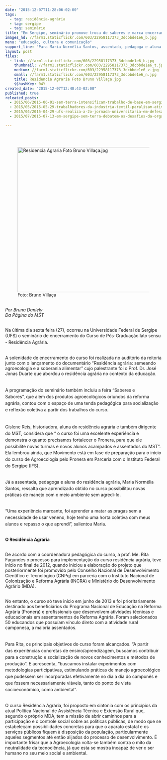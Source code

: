 ```yaml
---
date: "2015-12-07T11:28:06-02:00"
tags:
  - tag: residência-agrária
  - tag: sergipe
  - tag: seminário
title: "Em Sergipe, seminário promove troca de saberes e marca encerramento do Residência Agrária"
images_hd: //farm1.staticflickr.com/603/22958117373_3dcbbde1e6_b.jpg
menu: "educação, cultura e comunicação"
support_line: "Para Maria Normélia Santos, assentada, pedagoga e aluna do curso o aprendizado obtido possibilitou novas formas de lidar com o meio ambiente sem agredi-lo.\n"
layout: post
files:
  - link: //farm1.staticflickr.com/603/22958117373_3dcbbde1e6_b.jpg
    thumbnail: //farm1.staticflickr.com/603/22958117373_3dcbbde1e6_t.jpg
    medium: //farm1.staticflickr.com/603/22958117373_3dcbbde1e6_z.jpg
    small: //farm1.staticflickr.com/603/22958117373_3dcbbde1e6_n.jpg
    title: Residencia Agraria Foto Bruno Villaça.jpg
    $$hashKey: 04Y
created_date: "2015-12-07T12:48:43-02:00"
published: true
releated_posts:
  - 2015/06/2015-06-01-sem-terra-intensificam-trabalho-de-base-em-sergipe.md
  - 2015/05/2015-05-29-trabalhadores-da-industria-textil-paralisam-atividades-em-sergipe.md
  - 2015/04/2015-04-29-ufs-realiza-a-2o-jornada-universitaria-em-defesa-da-reforma-agraria.md
  - 2015/07/2015-07-13-em-sergipe-sem-terra-debatem-os-desafios-da-organizacao-politica.md

---
```

<p class="p1"><br />
&nbsp;</p>

<figure class="image"><img alt="Residencia Agraria Foto Bruno Villaça.jpg" height="466" src="//farm1.staticflickr.com/603/22958117373_3dcbbde1e6_b.jpg" width="700" />
<figcaption>Foto: Bruno Villa&ccedil;a</figcaption>
</figure>

<p class="p3"><br />
<em>Por&nbsp;Bruna Daniely<br />
Da P&aacute;gina do MST</em></p>

<p class="p3"><br />
<span class="s1">Na &uacute;ltima dia sexta feira (27), ocorreu n</span>a Universidade Federal de Sergipe (UFS) o semin&aacute;rio de encerramento do&nbsp;<span style="line-height: 20.8px;">Curso de P&oacute;s-Gradua&ccedil;&atilde;o lato sensu - Resid&ecirc;ncia Agr&aacute;ria.&nbsp;</span></p>

<p class="p8"><br />
A solenidade de encerramento do curso foi realizada no audit&oacute;rio da&nbsp;reitoria junto com o&nbsp;lan&ccedil;amento do document&aacute;rio &ldquo;Resid&ecirc;ncia agr&aacute;ria: semeando agroecologia e a soberania alimentar&rdquo; cujo palestrante foi&nbsp;o&nbsp;Prof. Dr. Jos&eacute; Jonas Duarte que&nbsp;abordou o resid&ecirc;ncia agr&aacute;ria no contexto da educa&ccedil;&atilde;o.</p>

<p class="p7"><br style="line-height: 20.8px;" />
<span style="line-height: 20.8px;">A programa&ccedil;&atilde;o do semin&aacute;rio tamb&eacute;m incluiu&nbsp;a f</span><span style="line-height: 20.8px;">eira &ldquo;S</span><span style="line-height: 20.8px;">aberes e S</span><span style="line-height: 20.8px;">abores&rdquo;,&nbsp;</span><span style="line-height: 20.8px;">que al&eacute;m dos produtos agroecol&oacute;gicos oriundos da reforma agr&aacute;ria, contou com o espa&ccedil;o de uma&nbsp;</span><span style="line-height: 20.8px;">tenda&nbsp;</span><span style="line-height: 20.8px;">pedag&oacute;gica para</span><span style="line-height: 20.8px;">&nbsp;socializa&ccedil;&atilde;o e reflex&atilde;o coletiva a partir dos trabalhos do curso.</span></p>

<p class="p13" style="line-height: 20.8px;"><br />
<span style="line-height: 20.8px;">Gislene Reis,</span>&nbsp;historiadora,&nbsp;aluna do resid&ecirc;ncia agr&aacute;ria e tamb&eacute;m dirigente do MST, considera que &ldquo; o curso foi uma excelente experi&ecirc;ncia e demonstra o quanto precisamos fortalecer o Pronera, para que ele possibilite novas turmas e novos alunos acampados e assentados do MST&rdquo;. Ela lembrou ainda,&nbsp;que Movimento est&aacute;&nbsp;em fase de prepara&ccedil;&atilde;o para o in&iacute;cio do curso de Agroecologia pelo&nbsp;Pronera em Parceria com o Instituto Federal do&nbsp;Sergipe (IFS).</p>

<p class="p7"><br />
<span style="line-height: 20.8px;">J&aacute;&nbsp;a assentada, pedagoga e aluna do&nbsp;</span><span style="line-height: 20.8px;">resid&ecirc;ncia agr&aacute;ria,&nbsp;</span><span style="line-height: 20.8px;">Maria Norm&eacute;lia Santos, ressalta que aprendizado obtido no curso possibilitou novas pr&aacute;ticas de manejo com&nbsp;o meio ambiente sem agredi-lo. </span></p>

<p class="p7"><br />
<span style="line-height: 20.8px;">&ldquo;U</span><span style="line-height: 20.8px;">ma experi&ecirc;ncia marcante, foi aprender a matar as pragas sem a necessidade de usar veneno, hoje tenho uma horta coletiva com meus alunos e repasso o que aprendi&rdquo;, salientou Maria.</span></p>

<p class="p7"><br />
<strong>O Resid&ecirc;ncia Agr&aacute;ria&nbsp;</strong></p>

<p class="p7"><br />
De acordo com a coordenadora pedag&oacute;gica do curso, a prof. Me.&nbsp;Rita Fagundes o processo para implementa&ccedil;&atilde;o do curso resid&ecirc;ncia agr&aacute;ria, teve in&iacute;cio no final de 2012, quando iniciou a&nbsp;elabora&ccedil;&atilde;o&nbsp;do&nbsp;projeto que posteriormente&nbsp;foi promovido pelo Conselho Nacional de Desenvolvimento Cient&iacute;fico e Tecnol&oacute;gico (CNPq) em parceria com o Instituto Nacional de Coloniza&ccedil;&atilde;o e Reforma Agr&aacute;ria (INCRA) e Minist&eacute;rio do Desenvolvimento Agr&aacute;rio (MDA).</p>

<p class="p10"><br />
No entanto, o&nbsp;curso s&oacute;&nbsp;teve in&iacute;cio em junho de 2013 e foi prioritariamente destinado aos benefici&aacute;rios do Programa Nacional de Educa&ccedil;&atilde;o na Reforma Agr&aacute;ria (Pronera) e profissionais que desenvolvem atividades t&eacute;cnicas e educacionais em assentamentos de Reforma Agr&aacute;ria. Foram selecionados&nbsp; 50 educandos que possu&iacute;am v&iacute;nculo direto com a atividade rural camponesa, a maioria assentados.</p>

<p class="p10"><br style="line-height: 20.8px;" />
<span style="line-height: 20.8px;">Para Rita, os principais objetivos do curso foram alcan&ccedil;ados.&nbsp;&ldquo;A&nbsp;partir das&nbsp;experi&ecirc;ncias concretas de ensino/aprendizagem, buscamos contribuir para a constru&ccedil;&atilde;o e socializa&ccedil;&atilde;o de novos conhecimentos e m&eacute;todos de produ&ccedil;&atilde;o&rdquo;. E&nbsp;acrescenta,&nbsp;&ldquo;buscamos instalar experimentos com metodologias participativas, estimulando pr&aacute;ticas de manejo agroecol&oacute;gico que pudessem ser incorporadas efetivamente no dia a dia do campon&ecirc;s e que fossem necessariamente vi&aacute;veis, tanto do ponto de vista socioecon&ocirc;mico, como ambiental&rdquo;.</span></p>

<p class="p12"><br />
O curso Resid&ecirc;ncia Agr&aacute;ria, foi proposto em sintonia com os princ&iacute;pios da atual Pol&iacute;tica Nacional de Assist&ecirc;ncia T&eacute;cnica e Extens&atilde;o Rural que, segundo o pr&oacute;prio MDA, tem a miss&atilde;o de abrir caminhos para a participa&ccedil;&atilde;o e o controle social sobre as pol&iacute;ticas p&uacute;blicas, de modo que se estabele&ccedil;am possibilidades concretas para que o aparato estatal e os servi&ccedil;os p&uacute;blicos fiquem &agrave; disposi&ccedil;&atilde;o da popula&ccedil;&atilde;o, particularmente aqueles segmentos at&eacute; ent&atilde;o alijados do processo de desenvolvimento. &Eacute; importante frisar que a Agroecologia volta-se tamb&eacute;m contra o mito da neutralidade da tecnoci&ecirc;ncia, j&aacute; que esta se mostra incapaz de ver o ser humano no seu meio social e ambiental. &nbsp;</p>
